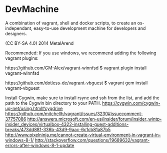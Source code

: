 DevMachine
==========

A combination of vagrant, shell and docker scripts, to create an os-independant, easy-to-use development machine for developers and designers.

(CC BY-SA 4.0) 2014 MetalArend


Recommended:
If you use windows, we recommend adding the following vagrant plugins:

https://github.com/GM-Alex/vagrant-winnfsd
$ vagrant plugin install vagrant-winnfsd

https://github.com/dotless-de/vagrant-vbguest
$ vagrant gem install vagrant-vbguest

Install Cygwin, make sure to install rsync and ssh from the list, and add the path to the Cygwin bin directory to your PATH.
https://cygwin.com/cygwin-ug-net/using.html#cygdrive
https://github.com/mitchellh/vagrant/issues/3230#issuecomment-37757086
http://answers.microsoft.com/en-us/insider/forum/insider_wintp-insider_devices/virtualbox-4322-installing-guest-additions-breaks/473dd881-336b-43d9-9aac-6c1cb81a87b5
http://www.pixelninja.me/cannot-create-virtual-environment-in-vagrant-in-windows-8-1/
http://stackoverflow.com/questions/19689632/vagrant-errors-after-windows-8-1-update




